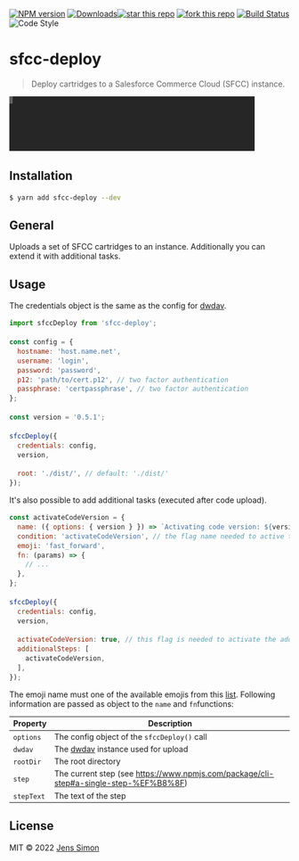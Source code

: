 [![NPM version][npm-image]][npm-url] [![Downloads][npm-downloads-image]][npm-url][![star this repo][gh-stars-image]][gh-url] [![fork this repo][gh-forks-image]][gh-url] [![Build Status][travis-image]][travis-url] ![Code Style][codestyle-image]

# sfcc-deploy

> Deploy cartridges to a Salesforce Commerce Cloud (SFCC) instance.

![Screenshot](https://github.com/jenssimon/sfcc-deploy/raw/master/deploy.gif)

## Installation

```sh
$ yarn add sfcc-deploy --dev
```

## General

Uploads a set of SFCC cartridges to an instance. Additionally you can extend it with additional tasks.

## Usage

The credentials object is the same as the config for [dwdav](https://www.npmjs.com/package/dwdav#config).

```javascript
import sfccDeploy from 'sfcc-deploy';

const config = {
  hostname: 'host.name.net',
  username: 'login',
  password: 'password',
  p12: 'path/to/cert.p12', // two factor authentication
  passphrase: 'certpassphrase', // two factor authentication
};

const version = '0.5.1';

sfccDeploy({
  credentials: config,
  version,

  root: './dist/', // default: './dist/'
});
```

It's also possible to add additional tasks (executed after code upload).

```javascript
const activateCodeVersion = {
  name: ({ options: { version } }) => `Activating code version: ${version}`, // also takes a simple string
  condition: 'activateCodeVersion', // the flag name needed to active the task
  emoji: 'fast_forward',
  fn: (params) => {
    // ...
  },
};

sfccDeploy({
  credentials: config,
  version,

  activateCodeVersion: true, // this flag is needed to activate the additional step
  additionalSteps: [
    activateCodeVersion,
  ],
});
```

The emoji name must one of the available emojis from this [list](https://raw.githubusercontent.com/omnidan/node-emoji/master/lib/emoji.json).
Following information are passed as object to the `name` and `fn`functions:

Property   | Description
-----------|------------
`options`  | The config object of the `sfccDeploy()` call
`dwdav`    | The [dwdav](https://www.npmjs.com/package/dwdav) instance used for upload
`rootDir`  | The root directory
`step`     | The current step (see https://www.npmjs.com/package/cli-step#a-single-step-%EF%B8%8F)
`stepText` | The text of the step

## License

MIT © 2022 [Jens Simon](https://github.com/jenssimon)

[npm-url]: https://www.npmjs.com/package/sfcc-deploy
[npm-image]: https://badgen.net/npm/v/sfcc-deploy
[npm-downloads-image]: https://badgen.net/npm/dw/sfcc-deploy

[gh-url]: https://github.com/jenssimon/sfcc-deploy
[gh-stars-image]: https://badgen.net/github/stars/jenssimon/sfcc-deploy
[gh-forks-image]: https://badgen.net/github/forks/jenssimon/sfcc-deploy

[travis-url]: https://travis-ci.com/jenssimon/sfcc-deploy
[travis-image]: https://travis-ci.com/jenssimon/sfcc-deploy.svg?branch=master

[codestyle-image]: https://badgen.net/badge/code%20style/airbnb/f2a
